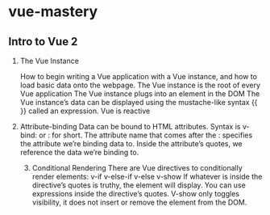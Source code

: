 # vue-mastery
## Intro to Vue 2
  01. The Vue Instance
    
      How to begin writing a Vue application with a Vue instance, and how to load basic data onto the webpage.
      The Vue instance is the root of every Vue application
      The Vue instance plugs into an element in the DOM
      The Vue instance’s data can be displayed using the mustache-like syntax {{ }} called an expression.
      Vue is reactive

  02. Attribute-binding
      Data can be bound to HTML attributes.
      Syntax is v-bind: or : for short.
      The attribute name that comes after the : specifies the attribute we’re binding data to.
      Inside the attribute’s quotes, we reference the data we’re binding to.

      03. Conditional Rendering
      There are Vue directives to conditionally render elements:
            v-if
            v-else-if
            v-else
            v-show
      If whatever is inside the directive’s quotes is truthy, the element will display.
      You can use expressions inside the directive’s quotes.
      V-show only toggles visibility, it does not insert or remove the element from the DOM.